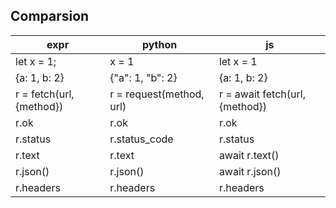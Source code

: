 ## Comparsion

| expr                     | python                   | js                             |
|--------------------------|--------------------------|--------------------------------|
| let x = 1;               | x = 1                    | let x = 1                      |
| {a: 1, b: 2}             | {"a": 1, "b": 2}         | {a: 1, b: 2}                   |
| r = fetch(url, {method}) | r = request(method, url) | r = await fetch(url, {method}) |
| r.ok                     | r.ok                     | r.ok                           |
| r.status                 | r.status_code            | r.status                       |
| r.text                   | r.text                   | await r.text()                 |
| r.json()                 | r.json()                 | await r.json()                 |
| r.headers                | r.headers                | r.headers                      |
